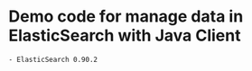 Demo code for manage data in ElasticSearch with Java Client
=======================
	- ElasticSearch 0.90.2


